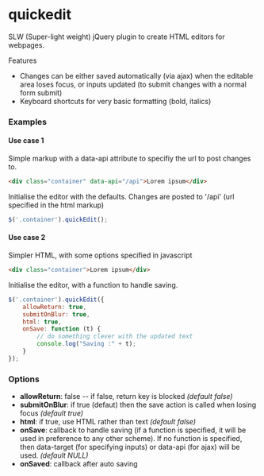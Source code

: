 # quickedit
SLW (Super-light weight) jQuery plugin to create HTML editors for webpages. 

Features

- Changes can be either saved automatically (via ajax) when the editable area loses focus, or inputs updated (to submit changes with a normal form submit)
- Keyboard shortcuts for very basic formatting (bold, italics)

### Examples

#### Use case 1

Simple markup with a data-api attribute to specifiy the  url to post changes to.

```html
<div class="container" data-api="/api">Lorem ipsum</div>
```

Initialise the editor with the defaults. Changes are posted to '/api' (url specified in the html markup)

```javascript
$('.container').quickEdit();
```

#### Use case 2

Simpler HTML, with some options specified in javascript

```html
<div class="container">Lorem ipsum</div>
```

Initialise the editor, with a function to handle saving.

```javascript
$('.container').quickEdit({
	allowReturn: true,
	submitOnBlur: true,
	html: true,
	onSave: function (t) {
		// do something clever with the updated text
		console.log("Saving :" + t);
	}
});
```

### Options

- **allowReturn**: false -- if false, return key is blocked  *(default false)*
- **submitOnBlur**: if true (defaut) then the save action is called when losing focus  *(default true)*
- **html**:  if true, use HTML rather than text *(default false)*
- **onSave**: callback to handle saving (if a function is specified, it will be used in preference to any other scheme). If no function is specified, then data-target (for specifying inputs) or data-api (for ajax) will be used. *(default NULL)*
- **onSaved**: callback after auto saving
